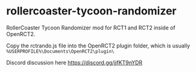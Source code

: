 # rollercoaster-tycoon-randomizer
RollerCoaster Tycoon Randomizer mod for RCT1 and RCT2 inside of OpenRCT2.

Copy the rctrando.js file into the OpenRCT2 plugin folder, which is usually `%USERPROFILE%\Documents\OpenRCT2\plugin\`

Discord discussion here https://discord.gg/jjfKT9nYDR
